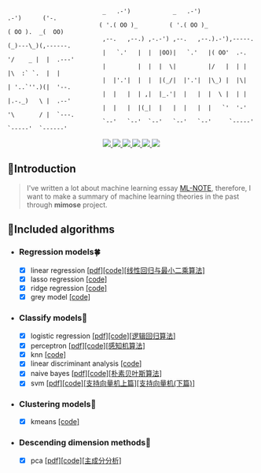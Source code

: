 ```shell
                           _   .-')            _   .-')                  .-')      ('-.
                          ( '.( OO )_         ( '.( OO )_               ( OO ).  _(  OO)
                           ,--.   ,--.) ,-.-') ,--.   ,--.).-'),-----. (_)---\_)(,------.
                           |   `.'   |  |  |OO)|   `.'   |( OO'  .-.  '/    _ |  |  .---'
                           |         |  |  |  \|         |/   |  | |  |\  :` `.  |  |
                           |  |'.'|  |  |  |(_/|  |'.'|  |\_) |  |\|  | '..`''.)(|  '--.
                           |  |   |  | ,|  |_.'|  |   |  |  \ |  | |  |.-._)   \ |  .--'
                           |  |   |  |(_|  |   |  |   |  |   `'  '-'  '\       / |  `---.
                           `--'   `--'  `--'   `--'   `--'     `-----'  `-----'  `------'
```

<p align="center">
 <a href="https://github.com/yhangf/mimose/blob/master/LICENSE">
        <img src="https://img.shields.io/cocoapods/l/EFQRCode.svg?style=flat">
        </a>
 <a href="https://zh.wikipedia.org/wiki/%E6%9C%BA%E5%99%A8%E5%AD%A6%E4%B9%A0">
        <img src="https://img.shields.io/badge/ML-mimose-ff69b4.svg">
        </a>
 <a href="https://github.com/yhangf/mimose/test">
        <img src="https://img.shields.io/badge/coverage-100%25-brightgreen.svg">
        </a>
   <a href="">
        <img src="https://img.shields.io/badge/Tobe-continued-orange.svg">
        </a>
   <a href="https://github.com/yhangf/mimose">
    <img src="https://img.shields.io/github/stars/yhangf/mimose.svg?style=social&label=Star">
        </a>
    <a href="https://github.com/yhangf/mimose">
    <img src="https://img.shields.io/github/forks/yhangf/mimose.svg?style=social&label=Fork">
        </a>
</p>


## :speech_balloon:Introduction

> I've written a lot about machine learning essay [ML-NOTE](https://github.com/yhangf/ML-NOTE), therefore, I want to make a summary of machine learning theories in the past through **mimose** project.

## :sparkling_heart:Included algorithms

* ### Regression models:four_leaf_clover:
    * [x] linear regression [[pdf]](https://github.com/yhangf/ML-NOTE/blob/master/pdf/%E7%BA%BF%E6%80%A7%E5%9B%9E%E5%BD%92%E4%B8%8E%E6%9C%80%E5%B0%8F%E4%BA%8C%E4%B9%98%E6%B3%95.pdf)[[code]](https://github.com/yhangf/mimose/blob/master/mimose/models/linear_regression.py)[[线性回归与最小二乘算法]](https://zhuanlan.zhihu.com/p/36910496)
    * [x] lasso regression [[code]](https://github.com/yhangf/mimose/blob/master/mimose/models/lasso_regression.py)
    * [x] ridge regression [[code]](https://github.com/yhangf/mimose/blob/master/mimose/models/ridge_regression.py)
    * [x] grey model [[code]](https://github.com/yhangf/mimose/blob/master/mimose/models/grey_model.py)

* ### Classify models:rose:

    - [x] logistic regression [[pdf]](https://github.com/yhangf/ML-NOTE/blob/master/pdf/%E9%80%BB%E8%BE%91%E5%9B%9E%E5%BD%92%E7%AE%97%E6%B3%95.pdf)[[code]](https://github.com/yhangf/mimose/blob/master/mimose/models/logistic_regression.py)[[逻辑回归算法]](https://zhuanlan.zhihu.com/p/37020923)
    - [x] perceptron [[pdf]](https://github.com/yhangf/ML-NOTE/blob/master/pdf/%E6%84%9F%E7%9F%A5%E6%9C%BA%E7%AE%97%E6%B3%95.pdf)[[code]](https://github.com/yhangf/mimose/blob/master/mimose/models/perceptron.py)[[感知机算法]](https://zhuanlan.zhihu.com/p/37134548)
    - [x] knn [[code]](https://github.com/yhangf/mimose/blob/master/mimose/models/knn.py)
    - [x] linear discriminant analysis [[code]](https://github.com/yhangf/mimose/blob/master/mimose/models/lda.py)
    - [x] naive bayes [[pdf]](https://github.com/yhangf/ML-NOTE/blob/master/pdf/%E6%9C%B4%E7%B4%A0%E8%B4%9D%E5%8F%B6%E6%96%AF%E7%AE%97%E6%B3%95.pdf)[[code]](https://github.com/yhangf/mimose/blob/master/mimose/models/naive_bayes.py)[[朴素贝叶斯算法]](https://zhuanlan.zhihu.com/p/40246165)
    - [x] svm [[pdf]](https://github.com/yhangf/ML-NOTE/blob/master/pdf/%E6%94%AF%E6%8C%81%E5%90%91%E9%87%8F%E6%9C%BA(%E4%B8%8B%E7%AF%87).pdf)[[code]](https://github.com/yhangf/mimose/blob/master/mimose/models/svm.py)[[支持向量机上篇]](https://zhuanlan.zhihu.com/p/39219534)[[支持向量机(下篇)]](https://zhuanlan.zhihu.com/p/47806581)

* ### Clustering models:tulip:

    - [x] kmeans [[code]](https://github.com/yhangf/mimose/blob/master/mimose/models/kmeans.py)

* ### Descending dimension methods:fallen_leaf:

    - [x] pca [[pdf]](https://github.com/yhangf/ML-NOTE/blob/master/pdf/PCA%E7%AE%97%E6%B3%95.pdf)[[code]](https://github.com/yhangf/mimose/blob/master/mimose/models/compress.py)[[主成分分析]](https://zhuanlan.zhihu.com/p/46671639)

